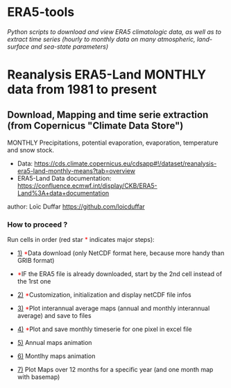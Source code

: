 # ERA5-tools
###### Python scripts to download and view ERA5 climatologic data, as well as to extract time series (hourly to monthly data on many atmospheric, land-surface and sea-state parameters)

# Reanalysis ERA5-Land MONTHLY data from 1981 to present
## Download, Mapping and time serie extraction (from Copernicus "Climate Data Store")
MONTHLY Precipitations, potential evaporation, evaporation, temperature and snow stock.

- Data: https://cds.climate.copernicus.eu/cdsapp#!/dataset/reanalysis-era5-land-monthly-means?tab=overview
- ERA5-Land Data documentation: https://confluence.ecmwf.int/display/CKB/ERA5-Land%3A+data+documentation


author: Loïc Duffar https://github.com/loicduffar

### How to proceed ?
Run cells in order (red star <font color="red">*</font> indicates major steps):
- <a href=#section01>1)</a> <font color="red">*</font>Data download (only NetCDF format here, because more handy than GRIB format)
- <font color="red">*</font>IF the ERA5 file is already downloaded, start by the 2nd cell instead of the 1rst one
- <a href=#section02>2)</a> <font color="red">*</font>Customization, initialization and display netCDF file infos
- <a href=#section03>3)</a> <font color="red">*</font>Plot interannual average maps (annual and monthly interannual average) and save to files
- <a href=#section04>4)</a> <font color="red">*</font>Plot and save monthly timeserie for one pixel in excel file
- <a href=#section05>5)</a> Annual maps animation
- <a href=#section06>6)</a> Montlhy maps animation

- <a href=#section07>7)</a> Plot Maps over 12 months for a specific year (and one month map with basemap)
